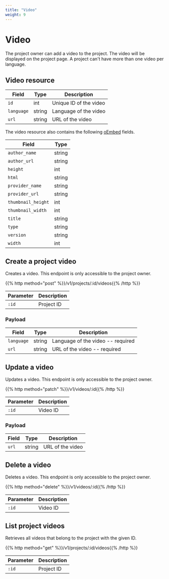 ```yaml
---
title: "Video"
weight: 9
---
```


# Video

The project owner can add a video to the project. The video will be displayed on the project page. A project can't have more than one video per language.

## Video resource

| Field      | Type   | Description            |
| ---------- | ------ | ---------------------- |
| `id`       | int    | Unique ID of the video |
| `language` | string | Language of the video  |
| `url`      | string | URL of the video       |

The video resource also contains the following [oEmbed](https://oembed.com/) fields.

| Field              | Type   |
| ------------------ | ------ |
| `author_name`      | string |
| `author_url`       | string |
| `height`           | int    |
| `html`             | string |
| `provider_name`    | string |
| `provider_url`     | string |
| `thumbnail_height` | int    |
| `thumbnail_width`  | int    |
| `title`            | string |
| `type`             | string |
| `version`          | string |
| `width`            | int    |

## Create a project video

Creates a video. This endpoint is only accessible to the project owner.

{{% http method="post" %}}/v1/projects/:id/videos{{% /http %}}

| Parameter | Description |
| --------- | ----------- |
| `:id`     | Project ID  |

### Payload

| Field      | Type   | Description                       |
| ---------- | ------ | --------------------------------- |
| `language` | string | Language of the video -- required |
| `url`      | string | URL of the video -- required      |

## Update a video

Updates a video. This endpoint is only accessible to the project owner.

{{% http method="patch" %}}/v1/videos/:id{{% /http %}}

| Parameter | Description |
| --------- | ----------- |
| `:id`     | Video ID    |

### Payload

| Field | Type   | Description      |
| ----- | ------ | ---------------- |
| `url` | string | URL of the video |

## Delete a video

Deletes a video. This endpoint is only accessible to the project owner.

{{% http method="delete" %}}/v1/videos/:id{{% /http %}}

| Parameter | Description |
| --------- | ----------- |
| `:id`     | Video ID    |

## List project videos

Retrieves all videos that belong to the project with the given ID.

{{% http method="get" %}}/v1/projects/:id/videos{{% /http %}}

| Parameter | Description |
| --------- | ----------- |
| `:id`     | Project ID  |
